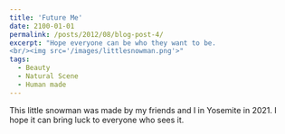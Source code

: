 ```yaml
---
title: 'Future Me'
date: 2100-01-01
permalink: /posts/2012/08/blog-post-4/
excerpt: "Hope everyone can be who they want to be.
<br/><img src='/images/littlesnowman.png'>"
tags:
  - Beauty
  - Natural Scene
  - Human made
---
```

This little snowman was made by my friends and I in Yosemite in 2021. I hope it can bring luck to everyone who sees it.

<!-- 
This post will show up by default. To disable scheduling of future posts, edit `config.yml` and set `future: false`. 
-->